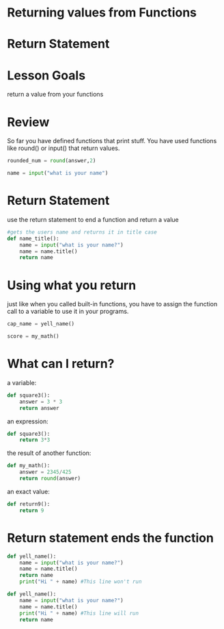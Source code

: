 # Returning values from Functions
# Return Statement

# Lesson Goals
return a value from your functions

# Review
So far you have defined functions that print stuff.
You have used functions like round() or input() that return values.

```python
rounded_num = round(answer,2)

name = input("what is your name")
```

# Return Statement
use the return statement to end a function and return a value

```python
#gets the users name and returns it in title case
def name_title():
    name = input("what is your name?")
    name = name.title()
    return name
```

# Using what you return
just like when you called built-in functions, you have to assign the function call to a variable to use it in your programs.

```python
cap_name = yell_name()

score = my_math()
```

# What can I return?
a variable:

```python
def square3():
    answer = 3 * 3
    return answer
```

an expression:

```python
def square3():
    return 3*3
```

the result of another function:

```python
def my_math():
    answer = 2345/425
    return round(answer)
```

an exact value:

```python
def return9():
    return 9
```

# Return statement ends the function

```python
def yell_name():
    name = input("what is your name?")
    name = name.title()
    return name
    print("Hi " + name) #This line won't run

def yell_name():
    name = input("what is your name?")
    name = name.title()
    print("Hi " + name) #This line will run
    return name
```


